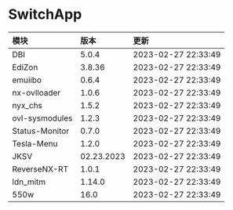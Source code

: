 # SwitchApp

|模块|版本|更新|
|:-|:-|:-|
|DBI|5.0.4|2023-02-27 22:33:49|
|EdiZon|3.8.36|2023-02-27 22:33:49|
|emuiibo|0.6.4|2023-02-27 22:33:49|
|nx-ovlloader|1.0.6|2023-02-27 22:33:49|
|nyx_chs|1.5.2|2023-02-27 22:33:49|
|ovl-sysmodules|1.2.3|2023-02-27 22:33:49|
|Status-Monitor|0.7.0|2023-02-27 22:33:49|
|Tesla-Menu|1.2.0|2023-02-27 22:33:49|
|JKSV|02.23.2023|2023-02-27 22:33:49|
|ReverseNX-RT|1.0.1|2023-02-27 22:33:49|
|ldn_mitm|1.14.0|2023-02-27 22:33:49|
|550w|16.0|2023-02-27 22:33:49|
